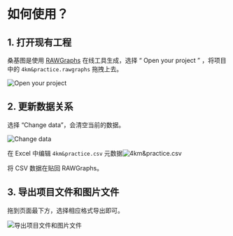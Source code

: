 # 如何使用？

## 1. 打开现有工程

桑基图是使用 [RAWGraphs](https://app.rawgraphs.io/) 在线工具生成，选择 “ Open your project ” ，将项目中的 `4km&practice.rawgraphs` 拖拽上去。

![Open your project](https://tva1.sinaimg.cn/large/008vxvgGly1h8ys8lyy2cj319d0u0wgf.jpg)





## 2. 更新数据关系

选择 “Change data”，会清空当前的数据。

![Change data](https://tva1.sinaimg.cn/large/008vxvgGly1h8ys0v5hqtj31kp0u0jwe.jpg)

在 Excel 中编辑 `4km&practice.csv` 元数据![4km&practice.csv](https://tva1.sinaimg.cn/large/008vxvgGly1h8ys2zu3xdj30rg0jsq6z.jpg)

将 CSV 数据在贴回 RAWGraphs。



## 3. 导出项目文件和图片文件

拖到页面最下方，选择相应格式导出即可。

![导出项目文件和图片文件](https://tva1.sinaimg.cn/large/008vxvgGly1h8ys753q45j30x60feab8.jpg)


